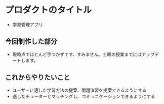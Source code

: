 # プロダクトのタイトル

- 学習管理アプリ

## 今回制作した部分

- 現時点でほとんど手つかずです、すみません。土曜の授業までにはアップデートします。

## これからやりたいこと

- ユーザーに適した学習方法の提案、問題演習を提案できるようにする
- 適したチューターとマッチングし、コミュニケーションできるようにする
